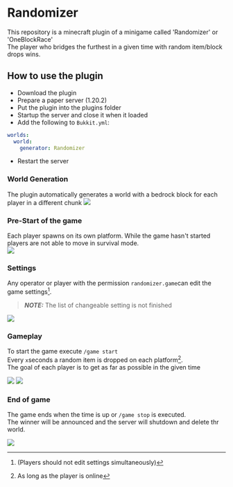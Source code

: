# Randomizer
This repository is a minecraft plugin of a minigame called 'Randomizer' or 'OneBlockRace' <br>
The player who bridges the furthest in a given time with random item/block drops wins.

## How to use the plugin
- Download the plugin
- Prepare a paper server (1.20.2)
- Put the plugin into the plugins folder
- Startup the server and close it when it loaded
- Add the following to ``Bukkit.yml``:
````yaml
worlds:
  world:
    generator: Randomizer
````
- Restart the server

### World Generation
The plugin automatically generates a world with a bedrock block for each player in a different chunk
<img src="https://github.com/GameduJS/Randomizer/assets/64703035/5956ea07-a12b-4e9a-8b56-eda0f07d563e">

### Pre-Start of the game
Each player spawns on its own platform. While the game hasn't started players are not able to move in survival mode. <br>
<img src="https://github.com/GameduJS/Randomizer/assets/64703035/277ad3e1-5c7b-49d6-9dfe-9a92ec929488">

### Settings
Any operator or player with the permission ``randomizer.game``can edit the game settings[^1]. <br>
> **_NOTE:_** The list  of changeable setting is not finished

[^1]: (Players should not edit settings simultaneously)

<img src="https://github.com/GameduJS/Randomizer/assets/64703035/30da2aa1-3ca2-4b29-977c-9e61fd122e31">

### Gameplay
To start the game execute ``/game start`` <br>
Every ``x``seconds a random item is dropped on each platform[^2]. <br>
The goal of each player is to get as far as possible in the given time

[^2]: As long as the player is online

<img src="https://github.com/GameduJS/Randomizer/assets/64703035/5535c128-dee7-4ec4-bdde-8bd6fcfd94c4">
<img src="https://github.com/GameduJS/Randomizer/assets/64703035/7cb5a7c3-8b26-45ae-a634-5622861a6cd7">

### End of game
The game ends when the time is up or ```/game stop``` is executed. <br>
The winner will be announced and the server will shutdown and delete thr world.

<img src="https://github.com/GameduJS/Randomizer/assets/64703035/9d0ec572-6491-4445-a6c9-7e3e96defddd">